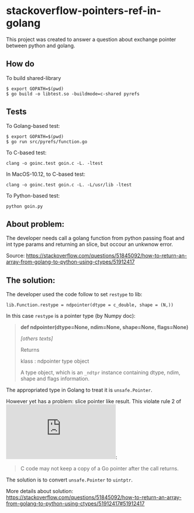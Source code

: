 # stackoverflow-pointers-ref-in-golang

This project was created to answer a question about exchange pointer between python and golang.

## How do

To build shared-library
```
$ export GOPATH=$(pwd) 
$ go build -o libtest.so -buildmode=c-shared pyrefs
```

## Tests

To Golang-based test:
```
$ export GOPATH=$(pwd) 
$ go run src/pyrefs/function.go
```

To C-based test:
```
clang -o goinc.test goin.c -L. -ltest
```

In MacOS-10.12, to C-based test:
```
clang -o goinc.test goin.c -L. -L/usr/lib -ltest
```

To Python-based test:
```
python goin.py
```

## About problem:

The developer needs call a golang function from python passing float and int type params and returning an slice, but occour an unkwnow error.

Source: https://stackoverflow.com/questions/51845092/how-to-return-an-array-from-golang-to-python-using-ctypes/51912417

## The solution:

The developer used the code follow to set ```restype``` to lib:


    lib.Function.restype = ndpointer(dtype = c_double, shape = (N,))

In this case ```restype``` is a pointer type (by Numpy doc):

> **def ndpointer(dtype=None, ndim=None, shape=None, flags=None)** 
> 
> *[others texts]*
>
> Returns
> 
> klass : ndpointer type object
> 
> A type object, which is an `_ndtpr` instance containing dtype, ndim, shape and flags information.


The appropriated type in Golang to treat it is ```unsafe.Pointer```.

However yet has a problem: slice pointer like result. This violate rule 2 of ![**Rules for passing pointers between Go and C**](https://github.com/golang/proposal/blob/master/design/12416-cgo-pointers.md):

> C code may not keep a copy of a Go pointer after the call returns.

The solution is to convert ```unsafe.Pointer``` to ```uintptr```. 

More details about solution: https://stackoverflow.com/questions/51845092/how-to-return-an-array-from-golang-to-python-using-ctypes/51912417#51912417


<!-- About C-interop, unsafe
For the purposes of C-interop, unsafe.Pointer(&bytes) will create a pointer to the first byte of the slice, which is not the first byte of the data (which is usually what C expects)--for this reason, you should use unsafe.Pointer(&bytes[0]) -->
